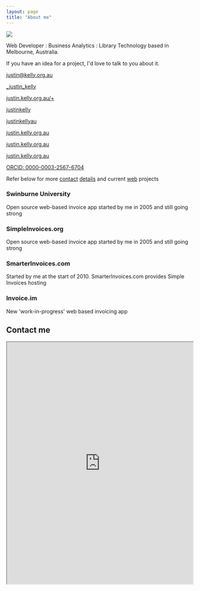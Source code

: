 ```yaml
---
layout: page
title: "About me"
---
```


![](http://justin.kelly.org.au/resume_files/author.png)

Web Developer : Business Analytics : Library Technology based in Melbourne, Australia.

If you have an idea for a project, I'd love to talk to you about it.

<p class="social-p">
  <a class="social-icons icon-rounded no-margin " href="mailto:justin@kelly.org.au" style="">
	<i class="fa fa-envelope-o fa-lg"></i><span>justin@kelly.org.au</span>
    </a>
</p>
<p class="social-p">
  <a class="social-icons icon-rounded no-margin " href="https://twitter.com/_justin_kelly" style="">
<i class="fa fa-twitter fa-lg"></i><span>_justin_kelly</span>
    </a>
</p>
<p class="social-p">
  <a class=" social-icons icon-rounded no-margin" href="http://justin.kelly.org.au/+" style="">
<i class="fa fa-google-plus fa-lg"></i><span>justin.kelly.org.au/+</span>
    </a>
</p>
<p class="social-p">
  <a class="social-icons icon-rounded no-margin" href="https://github.com/justinkelly" style="">
<i class="fa fa-github fa-lg"></i><span>justinkelly</span>
    </a>
</p>
<p class="social-p">
  <a class="social-icons icon-rounded no-margin" href="https://au.linkedin.com/in/justinkellyau" style="">
<i class="fa fa-linkedin fa-lg"></i><span>justinkellyau</span>
    </a>
</p>
<p class="social-p">
  <a class="social-icons icon-rounded no-margin" href="https://bitbucket.org/justin.kelly.org.au" style="">
<i class="fa fa-bitbucket fa-lg"></i><span>justin.kelly.org.au</span>
    </a>
</p>
<p class="social-p">
  <a class=" social-icons icon-rounded no-margin" href="https://bitbucket.org/justin.kelly.org.au" style="">
<i class="fa fa-facebook fa-lg"></i><span>justin.kelly.org.au</span>
    </a>
</p>
<p class="social-p">
<a class=" social-icons icon-rounded no-margin" href="https://skype.com" style="">
<i class="fa fa-skype fa-lg"></i><span>justin.kelly.org.au</span>
  </a>
</p>
<p class="social-p">
  <a class=" social-icons icon-rounded no-margin " href="http://orcid.org/0000-0003-2567-6704" style="">
<i class="fa fa-openid fa-lg"></i><span>ORCID: 0000-0003-2567-6704</span>
    </a>
</p>

Refer below for more [contact](#contact_form) [details](#contact_details) and current [web](#web) projects


### Swinburne University

Open source web-based invoice app started by me in 2005 and still going strong

### SimpleInvoices.org

Open source web-based invoice app started by me in 2005 and still going strong

### SmarterInvoices.com

Started by me at the start of 2010. SmarterInvoices.com provides Simple Invoices hosting

### Invoice.im

New 'work-in-progress' web based invoicing app 

<a id="contact_form"></a>

## Contact me

<iframe width="500px" height="650px" src="http://justin.kelly.org.au/contact.php"><br /></iframe>

<a id="contact_details"></a>

